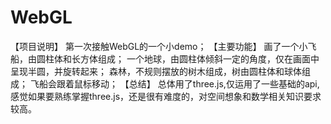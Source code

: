 # WebGL
【项目说明】
第一次接触WebGL的一个小demo；
【主要功能】
画了一个小飞船，由圆柱体和长方体组成；
一个地球，由圆柱体倾斜一定的角度，仅在画面中呈现半圆，并旋转起来；
森林，不规则摆放的树木组成，树由圆柱体和球体组成；
飞船会跟着鼠标移动；
【总结】
总体用了three.js,仅运用了一些基础的api,感觉如果要熟练掌握three.js，还是很有难度的，对空间想象和数学相关知识要求较高。
